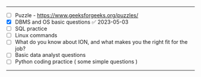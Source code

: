 ----

- [ ] Puzzle - https://www.geeksforgeeks.org/puzzles/
- [x] DBMS and OS basic questions ✅ 2023-05-03
- [ ] SQL practice
- [ ] Linux commands
- [ ] What do you know about ION, and what makes you the right fit for the job?
- [ ] Basic data analyst questions
- [ ] Python coding practice ( some simple questions )

---





